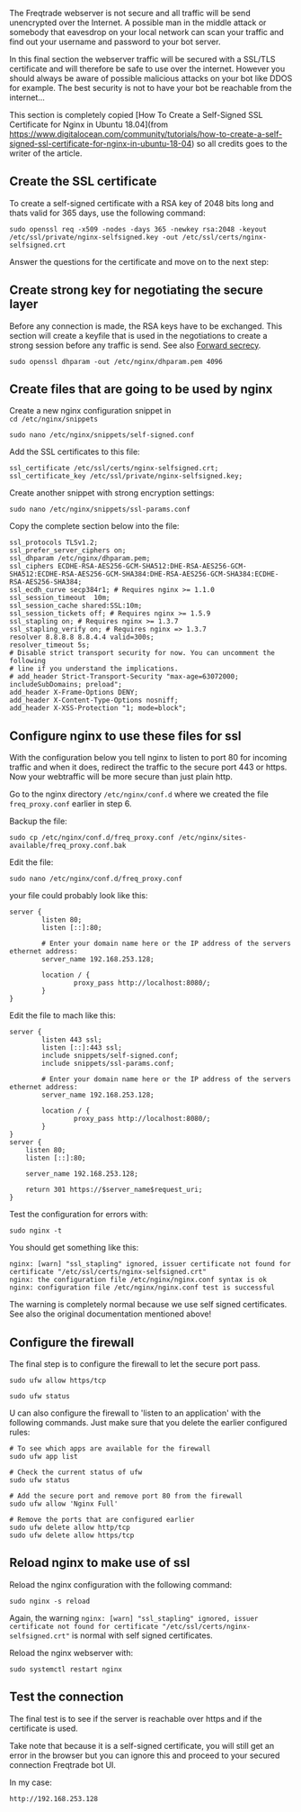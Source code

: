 The Freqtrade webserver is not secure and all traffic will be send unencrypted over the Internet. A possible man in the middle attack or somebody that eavesdrop on your local network can scan your traffic and find out your username and password to your bot server.

In this final section the webserver traffic will be secured with a SSL/TLS certificate and will therefore be safe to use over the internet. However you should always be aware of possible malicious attacks on your bot like DDOS for example. The best security is not to have your bot be reachable from the internet...

This section is completely copied [How To Create a Self-Signed SSL Certificate for Nginx in Ubuntu 18.04](from https://www.digitalocean.com/community/tutorials/how-to-create-a-self-signed-ssl-certificate-for-nginx-in-ubuntu-18-04) so all credits goes to the writer of the article.

## Create the SSL certificate

To create a self-signed certificate with a RSA key of 2048 bits long and thats valid for 365 days, use the following command:

```
sudo openssl req -x509 -nodes -days 365 -newkey rsa:2048 -keyout /etc/ssl/private/nginx-selfsigned.key -out /etc/ssl/certs/nginx-selfsigned.crt
```

Answer the questions for the certificate and move on to the next step:

## Create strong key for negotiating the secure layer

Before any connection is made, the RSA keys have to be exchanged. This section will create a keyfile that is used in the negotiations to create a strong session before any traffic is send. See also [Forward secrecy](https://en.wikipedia.org/wiki/Forward_secrecy).

```
sudo openssl dhparam -out /etc/nginx/dhparam.pem 4096
```

## Create files that are going to be used by nginx

Create a new nginx configuration snippet in  
``cd /etc/nginx/snippets``

```
sudo nano /etc/nginx/snippets/self-signed.conf
```

Add the SSL certificates to this file:

```
ssl_certificate /etc/ssl/certs/nginx-selfsigned.crt;
ssl_certificate_key /etc/ssl/private/nginx-selfsigned.key;
```

Create another snippet with strong encryption settings:

```
sudo nano /etc/nginx/snippets/ssl-params.conf
```

Copy the complete section below into the file:

```
ssl_protocols TLSv1.2;
ssl_prefer_server_ciphers on;
ssl_dhparam /etc/nginx/dhparam.pem;
ssl_ciphers ECDHE-RSA-AES256-GCM-SHA512:DHE-RSA-AES256-GCM-SHA512:ECDHE-RSA-AES256-GCM-SHA384:DHE-RSA-AES256-GCM-SHA384:ECDHE-RSA-AES256-SHA384;
ssl_ecdh_curve secp384r1; # Requires nginx >= 1.1.0
ssl_session_timeout  10m;
ssl_session_cache shared:SSL:10m;
ssl_session_tickets off; # Requires nginx >= 1.5.9
ssl_stapling on; # Requires nginx >= 1.3.7
ssl_stapling_verify on; # Requires nginx => 1.3.7
resolver 8.8.8.8 8.8.4.4 valid=300s;
resolver_timeout 5s;
# Disable strict transport security for now. You can uncomment the following
# line if you understand the implications.
# add_header Strict-Transport-Security "max-age=63072000; includeSubDomains; preload";
add_header X-Frame-Options DENY;
add_header X-Content-Type-Options nosniff;
add_header X-XSS-Protection "1; mode=block";
```

## Configure nginx to use these files for ssl

With the configuration below you tell nginx to listen to port 80 for incoming traffic and when it does, redirect the traffic to the secure port 443 or https. Now your webtraffic will be more secure than just plain http.

Go to the nginx directory ``/etc/nginx/conf.d`` where we created the file ``freq_proxy.conf`` earlier in step 6.

Backup the file:

```
sudo cp /etc/nginx/conf.d/freq_proxy.conf /etc/nginx/sites-available/freq_proxy.conf.bak
```

Edit the file:

```
sudo nano /etc/nginx/conf.d/freq_proxy.conf
```

your file could probably look like this:

```
server {
        listen 80;
        listen [::]:80;

        # Enter your domain name here or the IP address of the servers ethernet address:
        server_name 192.168.253.128;

        location / {
                proxy_pass http://localhost:8080/;
        }
}

```

Edit the file to mach like this:

```
server {
        listen 443 ssl;
        listen [::]:443 ssl;
        include snippets/self-signed.conf;
        include snippets/ssl-params.conf;

        # Enter your domain name here or the IP address of the servers ethernet address:
        server_name 192.168.253.128;

        location / {
                proxy_pass http://localhost:8080/;
        }
}
server {
    listen 80;
    listen [::]:80;

    server_name 192.168.253.128;

    return 301 https://$server_name$request_uri;
}
```

Test the configuration for errors with:

```
sudo nginx -t
```

You should get something like this:

```
nginx: [warn] "ssl_stapling" ignored, issuer certificate not found for certificate "/etc/ssl/certs/nginx-selfsigned.crt"
nginx: the configuration file /etc/nginx/nginx.conf syntax is ok
nginx: configuration file /etc/nginx/nginx.conf test is successful
```

The warning is completely normal because we use self signed certificates. See also the original documentation mentioned above!

## Configure the firewall

The final step is to configure the firewall to let the secure port pass.

```
sudo ufw allow https/tcp

sudo ufw status
```

U can also configure the firewall to 'listen to an application' with the following commands.
Just make sure that you delete the earlier configured rules:

```
# To see which apps are available for the firewall
sudo ufw app list

# Check the current status of ufw
sudo ufw status

# Add the secure port and remove port 80 from the firewall
sudo ufw allow 'Nginx Full'

# Remove the ports that are configured earlier
sudo ufw delete allow http/tcp
sudo ufw delete allow https/tcp
```

## Reload nginx to make use of ssl

Reload the nginx configuration with the following command:

```
sudo nginx -s reload
```

Again, the warning ``nginx: [warn] "ssl_stapling" ignored, issuer certificate not found for certificate "/etc/ssl/certs/nginx-selfsigned.crt"`` is normal with self signed certificates.

Reload the nginx webserver with:

```
sudo systemctl restart nginx
```

## Test the connection

The final test is to see if the server is reachable over https and if the certificate is used.

Take note that because it is a self-signed certificate, you will still get an error in the browser but you can ignore this and proceed to your secured connection Freqtrade bot UI.

In my case:

```
http://192.168.253.128
```
